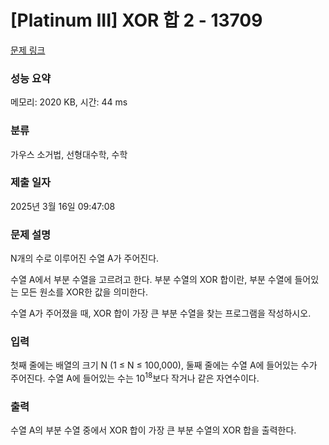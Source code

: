 # [Platinum III] XOR 합 2 - 13709 

[문제 링크](https://www.acmicpc.net/problem/13709) 

### 성능 요약

메모리: 2020 KB, 시간: 44 ms

### 분류

가우스 소거법, 선형대수학, 수학

### 제출 일자

2025년 3월 16일 09:47:08

### 문제 설명

<p>N개의 수로 이루어진 수열 A가 주어진다. </p>

<p>수열 A에서 부분 수열을 고르려고 한다. 부분 수열의 XOR 합이란, 부분 수열에 들어있는 모든 원소를 XOR한 값을 의미한다.</p>

<p>수열 A가 주어졌을 때, XOR 합이 가장 큰 부분 수열을 찾는 프로그램을 작성하시오.</p>

### 입력 

 <p>첫째 줄에는 배열의 크기 N (1 ≤ N ≤ 100,000), 둘째 줄에는 수열 A에 들어있는 수가 주어진다. 수열 A에 들어있는 수는 10<sup>18</sup>보다 작거나 같은 자연수이다.</p>

### 출력 

 <p>수열 A의 부분 수열 중에서 XOR 합이 가장 큰 부분 수열의 XOR 합을 출력한다.</p>

